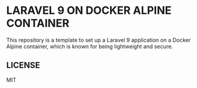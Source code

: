 # LARAVEL 9 ON DOCKER ALPINE CONTAINER

This repository is a template to set up a Laravel 9 application on a Docker Alpine
container, which is known for being lightweight and secure.

## LICENSE

MIT
